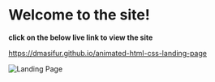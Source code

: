 # Welcome to the site!

**click on the below live link to view the site**

<https://dmasifur.github.io/animated-html-css-landing-page>


![Landing Page](https://i.imgur.com/w80AwLX.png)

